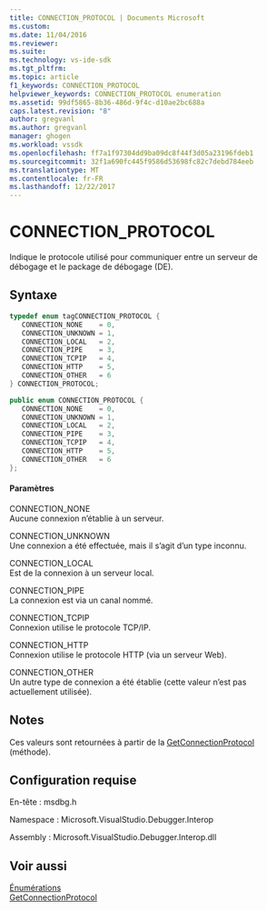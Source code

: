 ```yaml
---
title: CONNECTION_PROTOCOL | Documents Microsoft
ms.custom: 
ms.date: 11/04/2016
ms.reviewer: 
ms.suite: 
ms.technology: vs-ide-sdk
ms.tgt_pltfrm: 
ms.topic: article
f1_keywords: CONNECTION_PROTOCOL
helpviewer_keywords: CONNECTION_PROTOCOL enumeration
ms.assetid: 99df5865-8b36-486d-9f4c-d10ae2bc688a
caps.latest.revision: "8"
author: gregvanl
ms.author: gregvanl
manager: ghogen
ms.workload: vssdk
ms.openlocfilehash: ff7a1f97304dd9ba09dc8f44f3d05a23196fdeb1
ms.sourcegitcommit: 32f1a690fc445f9586d53698fc82c7debd784eeb
ms.translationtype: MT
ms.contentlocale: fr-FR
ms.lasthandoff: 12/22/2017
---
```

# <a name="connectionprotocol"></a>CONNECTION_PROTOCOL
Indique le protocole utilisé pour communiquer entre un serveur de débogage et le package de débogage (DE).  
  
## <a name="syntax"></a>Syntaxe  
  
```cpp  
typedef enum tagCONNECTION_PROTOCOL {  
   CONNECTION_NONE    = 0,  
   CONNECTION_UNKNOWN = 1,  
   CONNECTION_LOCAL   = 2,  
   CONNECTION_PIPE    = 3,  
   CONNECTION_TCPIP   = 4,  
   CONNECTION_HTTP    = 5,  
   CONNECTION_OTHER   = 6  
} CONNECTION_PROTOCOL;  
```  
  
```csharp  
public enum CONNECTION_PROTOCOL {  
   CONNECTION_NONE    = 0,  
   CONNECTION_UNKNOWN = 1,  
   CONNECTION_LOCAL   = 2,  
   CONNECTION_PIPE    = 3,  
   CONNECTION_TCPIP   = 4,  
   CONNECTION_HTTP    = 5,  
   CONNECTION_OTHER   = 6  
};  
```  
  
#### <a name="parameters"></a>Paramètres  
 CONNECTION_NONE  
 Aucune connexion n’établie à un serveur.  
  
 CONNECTION_UNKNOWN  
 Une connexion a été effectuée, mais il s’agit d’un type inconnu.  
  
 CONNECTION_LOCAL  
 Est de la connexion à un serveur local.  
  
 CONNECTION_PIPE  
 La connexion est via un canal nommé.  
  
 CONNECTION_TCPIP  
 Connexion utilise le protocole TCP/IP.  
  
 CONNECTION_HTTP  
 Connexion utilise le protocole HTTP (via un serveur Web).  
  
 CONNECTION_OTHER  
 Un autre type de connexion a été établie (cette valeur n’est pas actuellement utilisée).  
  
## <a name="remarks"></a>Notes  
 Ces valeurs sont retournées à partir de la [GetConnectionProtocol](../../../extensibility/debugger/reference/idebugcoreserver3-getconnectionprotocol.md) (méthode).  
  
## <a name="requirements"></a>Configuration requise  
 En-tête : msdbg.h  
  
 Namespace : Microsoft.VisualStudio.Debugger.Interop  
  
 Assembly : Microsoft.VisualStudio.Debugger.Interop.dll  
  
## <a name="see-also"></a>Voir aussi  
 [Énumérations](../../../extensibility/debugger/reference/enumerations-visual-studio-debugging.md)   
 [GetConnectionProtocol](../../../extensibility/debugger/reference/idebugcoreserver3-getconnectionprotocol.md)